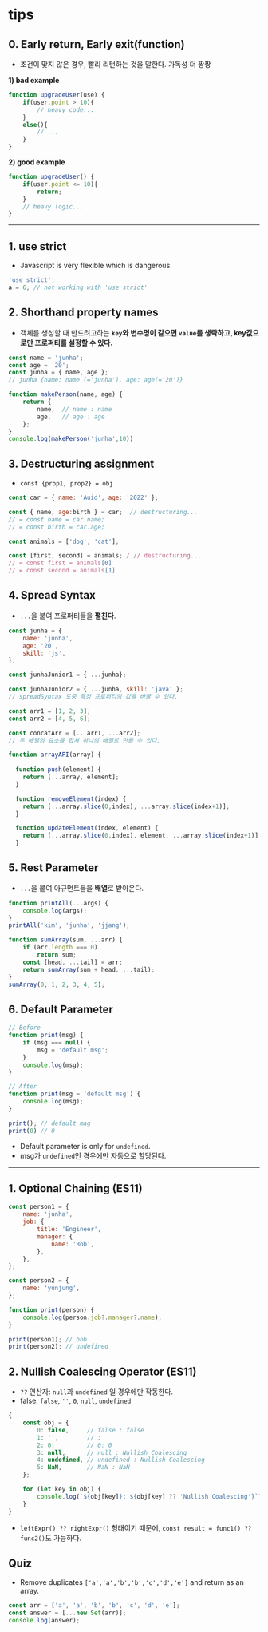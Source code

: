 # tips

## 0. Early return, Early exit(function)

- 조건이 맞지 않은 경우, 빨리 리턴하는 것을 말한다. 가독성 더 짱짱

**1) bad example**

```js
function upgradeUser(use) {
    if(user.point > 10){
        // heavy code...
    }
    else(){
        // ...
    }
}
```

**2) good example**

```js
function upgradeUser() {
    if(user.point <= 10){
        return;
    }
    // heavy logic...
}
```
---
## 1. use strict

-   Javascript is very flexible which is dangerous.

```js
'use strict';
a = 6; // not working with 'use strict'
```

## 2. Shorthand property names

- 객체를 생성할 때 만드려고하는 **`key`와 변수명이 같으면 `value`를 생략하고, key값으로만 프로퍼티를 설정할 수 있다.**

```js
const name = 'junha';
const age = '20';
const junha = { name, age };
// junha {name: name (='junha'), age: age(='20')}

function makePerson(name, age) {
    return {    
        name,  // name : name
        age,   // age : age
    };
}
console.log(makePerson('junha',10))
```

## 3. Destructuring assignment

- `const {prop1, prop2} = obj`

```js
const car = { name: 'Auid', age: '2022' };

const { name, age:birth } = car;  // destructuring...
// = const name = car.name;
// = const birth = car.age;
```

```js
const animals = ['dog', 'cat'];

const [first, second] = animals; / // destructuring...
// = const first = animals[0]
// = const second = animals[1]
```

## 4. Spread Syntax

- `...`을 붙여 프로퍼티들을 **펼친다**.

```js
const junha = {
    name: 'junha',
    age: '20',
    skill: 'js',
};

const junhaJunior1 = { ...junha}; 

const junhaJunior2 = { ...junha, skill: 'java' }; 
// spreadSyntax 도중 특정 프로퍼티의 값을 바꿀 수 있다.
```

```js
const arr1 = [1, 2, 3];
const arr2 = [4, 5, 6];

const concatArr = [...arr1, ...arr2];
// 두 배열의 요소를 합쳐 하나의 배열로 만들 수 있다.

```

```js
function arrayAPI(array) {
  
  function push(element) {
    return [...array, element];
  }

  function removeElement(index) {
    return [...array.slice(0,index), ...array.slice(index+1)];
  }

  function updateElement(index, element) {
    return [...array.slice(0,index), element, ...array.slice(index+1)];
  }
```

## 5. Rest Parameter

-  `...`을 붙여 아규먼트들을 **배열**로 받아온다.

```js
function printAll(...args) {
    console.log(args);
}
printAll('kim', 'junha', 'jjang');
```

```js
function sumArray(sum, ...arr) {
    if (arr.length === 0) 
        return sum;
    const [head, ...tail] = arr;
    return sumArray(sum + head, ...tail);
}
sumArray(0, 1, 2, 3, 4, 5);
```

## 6. Default Parameter

```js
// Before
function print(msg) {
    if (msg === null) {
        msg = 'default msg';
    }
    console.log(msg);
}

// After
function print(msg = 'default msg') {
    console.log(msg);
}

print(); // default mag
print(0) // 0
```

-   Default parameter is only for `undefined`.
-   msg가 `undefined`인 경우에만 자동으로 할당된다.

---

## 1. Optional Chaining (ES11)

```js
const person1 = {
    name: 'junha',
    job: {
        title: 'Engineer',
        manager: {
            name: 'Bob',
        },
    },
};

const person2 = {
    name: 'yunjung',
};

function print(person) {
    console.log(person.job?.manager?.name);
}

print(person1); // bob
print(person2); // undefined
```

## 2. Nullish Coalescing Operator (ES11)

-   `??` 연산자: `null`과 `undefined` 일 경우에만 작동한다.
-   false: `false`, `''`, `0`, `null`, `undefined`

```js
{
    const obj = {
        0: false,     // false : false
        1: '',        // : 
        2: 0,         // 0: 0
        3: null,      // null : Nullish Coalescing
        4: undefined, // undefined : Nullish Coalescing
        5: NaN,       // NaN : NaN
    };

    for (let key in obj) {
        console.log(`${obj[key]}: ${obj[key] ?? 'Nullish Coalescing'}`);
    }
}
```

-   `leftExpr() ?? rightExpr()` 형태이기 때문에, `const result = func1() ?? func2()`도 가능하다.

## Quiz

-   Remove duplicates `['a','a','b','b','c','d','e']` and return as an array.

```js
const arr = ['a', 'a', 'b', 'b', 'c', 'd', 'e'];
const answer = [...new Set(arr)];
console.log(answer);
```